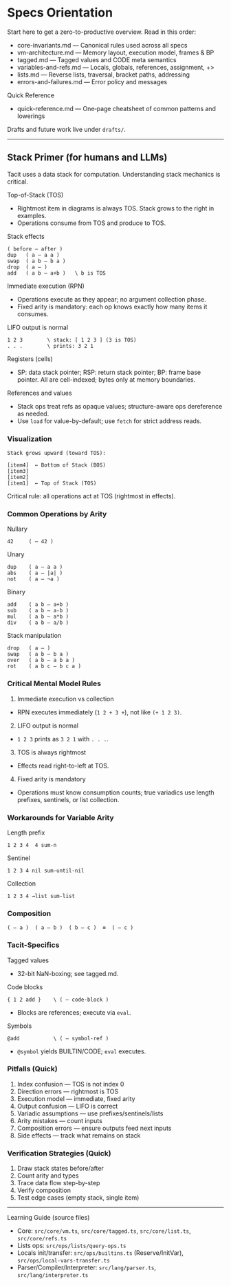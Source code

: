 # Specs Orientation

Start here to get a zero-to-productive overview. Read in this order:

- core-invariants.md — Canonical rules used across all specs
- vm-architecture.md — Memory layout, execution model, frames & BP
- tagged.md — Tagged values and CODE meta semantics
- variables-and-refs.md — Locals, globals, references, assignment, +>
- lists.md — Reverse lists, traversal, bracket paths, addressing
- errors-and-failures.md — Error policy and messages

Quick Reference
- quick-reference.md — One‑page cheatsheet of common patterns and lowerings

Drafts and future work live under `drafts/`.

---

## Stack Primer (for humans and LLMs)

Tacit uses a data stack for computation. Understanding stack mechanics is critical.

Top-of-Stack (TOS)
- Rightmost item in diagrams is always TOS. Stack grows to the right in examples.
- Operations consume from TOS and produce to TOS.

Stack effects
```tacit
( before — after )
dup   ( a — a a )
swap  ( a b — b a )
drop  ( a — )
add   ( a b — a+b )   \ b is TOS
```

Immediate execution (RPN)
- Operations execute as they appear; no argument collection phase.
- Fixed arity is mandatory: each op knows exactly how many items it consumes.

LIFO output is normal
```tacit
1 2 3        \ stack: [ 1 2 3 ] (3 is TOS)
. . .        \ prints: 3 2 1
```

Registers (cells)
- SP: data stack pointer; RSP: return stack pointer; BP: frame base pointer. All are cell-indexed; bytes only at memory boundaries.

References and values
- Stack ops treat refs as opaque values; structure-aware ops dereference as needed.
- Use `load` for value-by-default; use `fetch` for strict address reads.

### Visualization

```tacit
Stack grows upward (toward TOS):

[item4]  ← Bottom of Stack (BOS)
[item3]
[item2]
[item1]  ← Top of Stack (TOS)
```

Critical rule: all operations act at TOS (rightmost in effects).

### Common Operations by Arity

Nullary
```tacit
42     ( — 42 )
```

Unary
```tacit
dup    ( a — a a )
abs    ( a — |a| )
not    ( a — ¬a )
```

Binary
```tacit
add    ( a b — a+b )
sub    ( a b — a-b )
mul    ( a b — a*b )
div    ( a b — a/b )
```

Stack manipulation
```tacit
drop   ( a — )
swap   ( a b — b a )
over   ( a b — a b a )
rot    ( a b c — b c a )
```

### Critical Mental Model Rules

1) Immediate execution vs collection
- RPN executes immediately (`1 2 + 3 +`), not like `(+ 1 2 3)`.

2) LIFO output is normal
- `1 2 3` prints as `3 2 1` with `. . .`.

3) TOS is always rightmost
- Effects read right-to-left at TOS.

4) Fixed arity is mandatory
- Operations must know consumption counts; true variadics use length prefixes, sentinels, or list collection.

### Workarounds for Variable Arity

Length prefix
```tacit
1 2 3 4  4 sum-n
```

Sentinel
```tacit
1 2 3 4 nil sum-until-nil
```

Collection
```tacit
1 2 3 4 →list sum-list
```

### Composition
```tacit
( — a )  ( a — b )  ( b — c )  ≡  ( — c )
```

### Tacit-Specifics

Tagged values
- 32-bit NaN-boxing; see tagged.md.

Code blocks
```tacit
{ 1 2 add }    \ ( — code-block )
```
- Blocks are references; execute via `eval`.

Symbols
```
@add           \ ( — symbol-ref )
```
- `@symbol` yields BUILTIN/CODE; `eval` executes.

### Pitfalls (Quick)

1) Index confusion — TOS is not index 0
2) Direction errors — rightmost is TOS
3) Execution model — immediate, fixed arity
4) Output confusion — LIFO is correct
5) Variadic assumptions — use prefixes/sentinels/lists
6) Arity mistakes — count inputs
7) Composition errors — ensure outputs feed next inputs
8) Side effects — track what remains on stack

### Verification Strategies (Quick)

1) Draw stack states before/after
2) Count arity and types
3) Trace data flow step-by-step
4) Verify composition
5) Test edge cases (empty stack, single item)

---

Learning Guide (source files)
- Core: `src/core/vm.ts`, `src/core/tagged.ts`, `src/core/list.ts`, `src/core/refs.ts`
- Lists ops: `src/ops/lists/query-ops.ts`
- Locals init/transfer: `src/ops/builtins.ts` (Reserve/InitVar), `src/ops/local-vars-transfer.ts`
- Parser/Compiler/Interpreter: `src/lang/parser.ts`, `src/lang/interpreter.ts`
